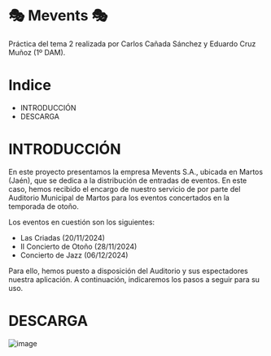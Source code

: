 # 🎭 Mevents 🎭
Práctica del tema 2 realizada por Carlos Cañada Sánchez y Eduardo Cruz Muñoz (1º DAM).


# Indice

- INTRODUCCIÓN
- DESCARGA


# INTRODUCCIÓN
En este proyecto presentamos la empresa Mevents S.A., ubicada en Martos (Jaén), que se dedica a la distribución de entradas de eventos. En este caso, hemos recibido el encargo de nuestro servicio de por parte del Auditorio Municipal de Martos para los eventos concertados en la temporada de otoño.

Los eventos en cuestión son los siguientes:

- Las Criadas (20/11/2024)
- II Concierto de Otoño (28/11/2024)
- Concierto de Jazz (06/12/2024)

Para ello, hemos puesto a disposición del Auditorio y sus espectadores nuestra aplicación. A continuación, indicaremos los pasos a seguir para su uso.


# DESCARGA



![image](https://github.com/user-attachments/assets/f74224e8-05d1-48ef-af41-9f101ee0e99f)
